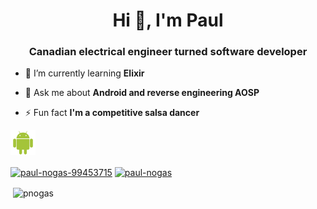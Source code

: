 <h1 align="center">Hi 👋, I'm Paul</h1>
<h3 align="center">Canadian electrical engineer turned software developer</h3>

- 🌱 I’m currently learning **Elixir**

- 💬 Ask me about **Android and reverse engineering AOSP**

- ⚡ Fun fact **I'm a competitive salsa dancer**

<p align="left">
  <img src="https://raw.githubusercontent.com/devicons/devicon/master/icons/android/android-plain.svg" alt="git" width="40" height="40"/>
</p>

<p>
<a href="https://linkedin.com/in/paul-nogas-99453715" target="blank"><img align="center" src="https://cdn.jsdelivr.net/npm/simple-icons@3.0.1/icons/linkedin.svg" alt="paul-nogas-99453715" height="30" width="30" /></a>
<a href="https://stackoverflow.com/users/paul-nogas" target="blank"><img align="center" src="https://cdn.jsdelivr.net/npm/simple-icons@3.0.1/icons/stackoverflow.svg" alt="paul-nogas" height="30" width="30" /></a>
</p>

<p>&nbsp;<img align="center" src="https://github-readme-stats.vercel.app/api?username=pnogas&show_icons=true" alt="pnogas" /></p>
